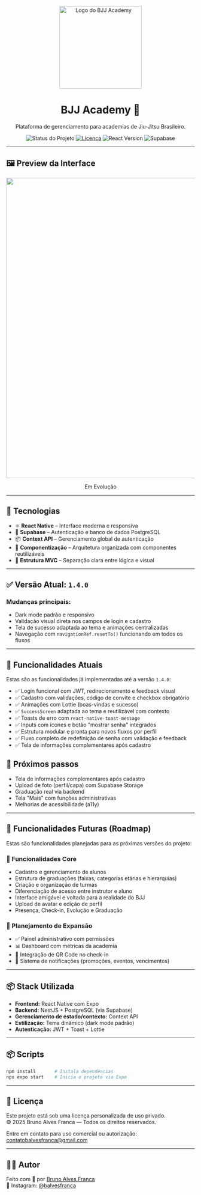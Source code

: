 <div align="center">
  <img src="https://i.imgur.com/WdGink9.png" alt="Logo do BJJ Academy" width="220" />

  <h1>BJJ Academy 🥋</h1>
  <p>Plataforma de gerenciamento para academias de Jiu-Jitsu Brasileiro.</p>

  <p align="center">
    <img src="https://img.shields.io/badge/status-estável-green" alt="Status do Projeto" />
    <a href="./LICENSE"><img src="https://img.shields.io/badge/license-BJJ--Academy-blueviolet" alt="Licença" /></a>
    <img src="https://img.shields.io/badge/react-18.x-blue" alt="React Version" />
    <img src="https://img.shields.io/badge/Supabase-PostgreSQL-green" alt="Supabase" />
  </p>
</div>

---

## 🖼️ Preview da Interface

<div align="center">
<img src="https://i.imgur.com/YIITDzG.png" width="800" />
<p align="center">
<p>Em Evolução</p>
</div>

---

## 🚀 Tecnologias

- ⚛️ **React Native** – Interface moderna e responsiva
- 🔐 **Supabase** – Autenticação e banco de dados PostgreSQL
- 📦 **Context API** – Gerenciamento global de autenticação
- 🧱 **Componentização** – Arquitetura organizada com componentes reutilizáveis
- 📁 **Estrutura MVC** – Separação clara entre lógica e visual

---

## ✅ Versão Atual: `1.4.0`

### Mudanças principais:

- Dark mode padrão e responsivo
- Validação visual direta nos campos de login e cadastro
- Tela de sucesso adaptada ao tema e animações centralizadas
- Navegação com `navigationRef.resetTo()` funcionando em todos os fluxos


---

## 🔐 Funcionalidades Atuais

Estas são as funcionalidades já implementadas até a versão `1.4.0`:

- ✅ Login funcional com JWT, redirecionamento e feedback visual
- ✅ Cadastro com validações, código de convite e checkbox obrigatório
- ✅ Animações com Lottie (boas-vindas e sucesso)
- ✅ `SuccessScreen` adaptada ao tema e reutilizável com contexto
- ✅ Toasts de erro com `react-native-toast-message`
- ✅ Inputs com ícones e botão "mostrar senha" integrados
- ✅ Estrutura modular e pronta para novos fluxos por perfil
- ✅ Fluxo completo de redefinição de senha com validação e feedback
- ✅ Tela de informações complementares após cadastro


## 🚀 Próximos passos

- Tela de informações complementares após cadastro
- Upload de foto (perfil/capa) com Supabase Storage
- Graduação real via backend
- Tela "Mais" com funções administrativas
- Melhorias de acessibilidade (a11y)

---

## 🚀 Funcionalidades Futuras (Roadmap)

Estas são funcionalidades planejadas para as próximas versões do projeto:

### 🔧 Funcionalidades Core
- Cadastro e gerenciamento de alunos
- Estrutura de graduações (faixas, categorias etárias e hierarquias)
- Criação e organização de turmas
- Diferenciação de acesso entre instrutor e aluno
- Interface amigável e voltada para a realidade do BJJ
- Upload de avatar e edição de perfil
- Presença, Check-in, Evolução e Graduação

### 🧠 Planejamento de Expansão
- ✅ Painel administrativo com permissões
- 📊 Dashboard com métricas da academia
- 📱 Integração de QR Code no check-in
- 🔔 Sistema de notificações (promoções, eventos, vencimentos)

---

## 📦 Stack Utilizada

- **Frontend:** React Native com Expo
- **Backend:** NestJS + PostgreSQL (via Supabase)
- **Gerenciamento de estado/contexto:** Context API
- **Estilização:** Tema dinâmico (dark mode padrão)
- **Autenticação:** JWT + Toast + Lottie

---

## 📦 Scripts

```bash
npm install       # Instala dependências
npx expo start    # Inicia o projeto via Expo
```

---

## 📄 Licença

Este projeto está sob uma licença personalizada de uso privado.  
© 2025 Bruno Alves Franca — Todos os direitos reservados.

Entre em contato para uso comercial ou autorização: [contatobalvesfranca@gmail.com](mailto:contatobalvesfranca@gmail.com)

---

## 👨‍💻 Autor

Feito com 💙 por [Bruno Alves Franca](https://github.com/balvesfranca)  
📸 Instagram: [@balvesfranca](https://instagram.com/balvesfranca)

```